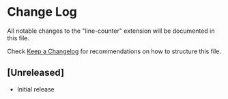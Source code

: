 # Change Log

All notable changes to the "line-counter" extension will be documented in this file.

Check [Keep a Changelog](http://keepachangelog.com/) for recommendations on how to structure this file.

## [Unreleased]

- Initial release